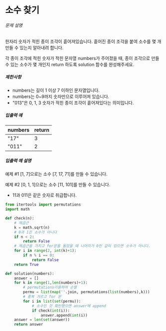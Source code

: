 # 소수 찾기

###### 문제 설명

한자리 숫자가 적힌 종이 조각이 흩어져있습니다. 흩어진 종이 조각을 붙여 소수를 몇 개 만들 수 있는지 알아내려 합니다.

각 종이 조각에 적힌 숫자가 적힌 문자열 numbers가 주어졌을 때, 종이 조각으로 만들 수 있는 소수가 몇 개인지 return 하도록 solution 함수를 완성해주세요.

##### 제한사항

- numbers는 길이 1 이상 7 이하인 문자열입니다.
- numbers는 0~9까지 숫자만으로 이루어져 있습니다.
- "013"은 0, 1, 3 숫자가 적힌 종이 조각이 흩어져있다는 의미입니다.

##### 입출력 예

| numbers | return |
| ------- | ------ |
| "17"    | 3      |
| "011"   | 2      |

##### 입출력 예 설명

예제 #1
[1, 7]으로는 소수 [7, 17, 71]를 만들 수 있습니다.

예제 #2
[0, 1, 1]으로는 소수 [11, 101]를 만들 수 있습니다.

- 11과 011은 같은 숫자로 취급합니다.

```python
from itertools import permutations
import math

def check(n):
    # 제곱근
    k = math.sqrt(n)
    # 0과 1은 소수가 아니다
    if n < 2:
        return False
    # 제곱근을 가지고 for문을 돌았을 때 나머지가 0인 값이 있으면 소수가 아니다.
    for i in range(2, int(k)+1):
        if n % i == 0:
            return False
    return True

def solution(numbers):
    answer = []
    for k in range(1,len(numbers)+1):
        # permutations이용하여 순열
        permu = list(map(''.join, permutations(list(numbers),k)))
        # 중복 거르고 for 문
        for i in list(set(permu)):
            # 소수인 것 확인했으면 answer에 append
            if check(int(i)):
                answer.append(int(i))
    answer = len(set(answer))
    return answer
```

